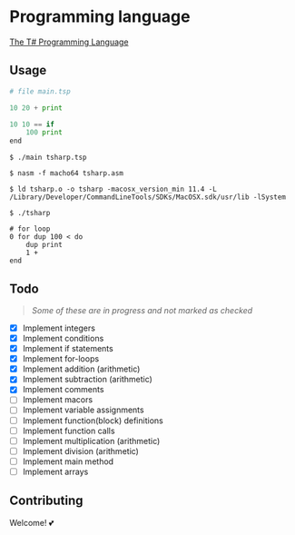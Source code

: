 # Programming language

[The T# Programming Language](https://github.com/Tsharp-lang/Tsharp)


## Usage
```python
# file main.tsp

10 20 + print

10 10 == if
    100 print
end

```


```
$ ./main tsharp.tsp

$ nasm -f macho64 tsharp.asm

$ ld tsharp.o -o tsharp -macosx_version_min 11.4 -L /Library/Developer/CommandLineTools/SDKs/MacOSX.sdk/usr/lib -lSystem

$ ./tsharp
```

```
# for loop
0 for dup 100 < do  
    dup print
    1 +
end
```

## Todo
> _Some of these are in progress and not marked as checked_
- [X] Implement integers
- [X] Implement conditions
- [X] Implement if statements
- [X] Implement for-loops
- [X] Implement addition (arithmetic)
- [X] Implement subtraction (arithmetic)
- [X] Implement comments
- [ ] Implement macors
- [ ] Implement variable assignments
- [ ] Implement function(block) definitions
- [ ] Implement function calls
- [ ] Implement multiplication (arithmetic)
- [ ] Implement division (arithmetic)
- [ ] Implement main method
- [ ] Implement arrays

## Contributing
Welcome! 💕

